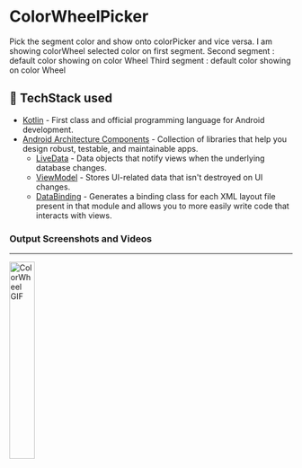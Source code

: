# ColorWheelPicker
Pick the segment color and show onto colorPicker and vice versa.
I am showing colorWheel selected color on first segment.
Second segment : default color showing on color Wheel
Third segment : default color showing on color Wheel


## 📃 TechStack used
- [Kotlin](https://kotlinlang.org/) - First class and official programming language for Android development.
- [Android Architecture Components](https://developer.android.com/topic/libraries/architecture) - Collection of libraries that help you design robust, testable, and maintainable apps.
  - [LiveData](https://developer.android.com/topic/libraries/architecture/livedata) - Data objects that notify views when the underlying database changes.
  - [ViewModel](https://developer.android.com/topic/libraries/architecture/viewmodel) - Stores UI-related data that isn't destroyed on UI changes. 
  - [DataBinding](https://developer.android.com/topic/libraries/view-binding) - Generates a binding class for each XML layout file present in that module and allows you to more easily write code that interacts with views.



### Output Screenshots and Videos
---  
 
 
 <img alt="ColorWheel GIF" src="https://github.com/Ekta-jain/ColorWheelPicker/blob/main/media/color_wheel.gif" width="30%" /> 
